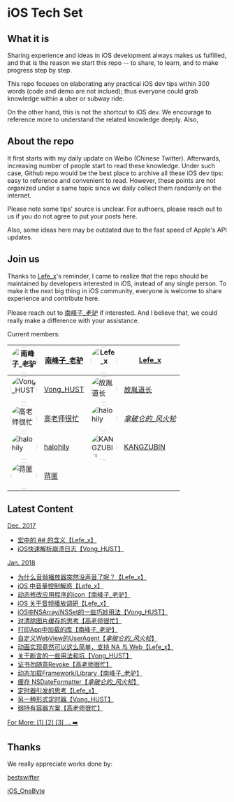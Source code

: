 # iOS Tech Set


## What it is

Sharing experience and ideas in iOS development always makes us fulfilled, and that is the reason we start this repo -- to share, to learn, and to make progress step by step.

This repo focuses on elaborating any practical iOS dev tips within 300 words (code and demo are not inclued); thus everyone could grab knowledge within a uber or subway ride.

On the other hand, this is not the shortcut to iOS dev. We encourage to reference more to understand the related knowledge deeply. Also, 

## About the repo

It first starts with my daily update on Weibo (Chinese Twitter). Afterwards, increasing number of people start to read these knowledge. Under such case, Github repo would be the best place to archive all these iOS dev tips: easy to reference and convenient to read. However, these points are not organized under a same topic since we daily collect them randomly on the internet.

Please note some tips' source is unclear. For authoers, please reach out to us if you do not agree to put your posts here. 

Also, some ideas here may be outdated due to the fast speed of Apple's API updates. 

## Join us

Thanks to [Lefe_x](https://weibo.com/u/5953150140)'s reminder, I came to realize that the repo should be maintained by developers interested in iOS, instead of any single person. To make it the next big thing in iOS community, everyone is welcome to share experience and contribute here. 

Please reach out to [南峰子_老驴](http://weibo.com/touristdiary) if interested. And I believe that, we could really make a difference with your assistance.

Current members:

 <a href="https://weibo.com/touristdiary"><img style="border-radius: 30px" src="https://tva1.sinaimg.cn/crop.1.0.1366.1366.180/c5ff030ejw8f5bbc70i61j212011yq80.jpg" title="南峰子_老驴" width="60"/></a> | [南峰子_老驴](https://weibo.com/touristdiary) | <a href="https://weibo.com/u/5953150140"><img style="border-radius: 30px" src="https://tva4.sinaimg.cn/crop.8.0.1226.1226.180/006uSOiEjw8f9h4ihstq4j30yi0y2gnq.jpg" title="Lefe_x" width="60"/></a> | [Lefe_x](https://weibo.com/u/5953150140) 
------------- | ------------- | ------------- | -------------
<a href="https://weibo.com/VongLo"><img style="border-radius: 30px" src="https://tvax3.sinaimg.cn/crop.0.0.667.667.180/ba81ca29ly8fhu4meonedj20ij0ijgmh.jpg" title="Vong_HUST" width="60"/></a> | [Vong_HUST](https://weibo.com/VongLo) | <a href="https://weibo.com/soapyigu"><img style="border-radius: 30px" src="https://tva4.sinaimg.cn/crop.14.0.721.721.180/6cf34ee4jw8f8rdmtzzgmj20ku0k10t5.jpg" title="故胤道长" width="60"/></a> | [故胤道长](https://weibo.com/soapyigu)
<a href="https://weibo.com/517082456"><img style="border-radius: 30px" src="https://tva4.sinaimg.cn/crop.0.0.1242.1242.180/5fe18d75jw8evft9qcjh5j20yi0yigo5.jpg" title="高老师很忙" width="60"/></a> | [高老师很忙](https://weibo.com/517082456) | <a href="https://weibo.com/u/2293476232"><img style="border-radius: 30px" src="https://tvax1.sinaimg.cn/crop.6.0.737.737.180/88b3ab88ly8fnassmyvedj20ku0khgma.jpg" title="halohily" width="60"/></a> | [_拿破仑的_风火轮_](https://weibo.com/u/2293476232) 
<a href="http://weibo.com/halohily "><img style="border-radius: 30px" src="http://ww4.sinaimg.cn/mw690/d9ec7ffcjw8f8a753z961j20e80dp0t3.jpg" title="halohily" width="60"/></a> | [halohily](http://weibo.com/halohily) | <a href="https://weibo.com/kangzubin"><img style="border-radius: 30px" src="https://tva3.sinaimg.cn/crop.0.0.440.440.180/621b53aejw8ekybg28hxzj20c80c83z0.jpg" title="KANGZUBIN" width="60"/></a> | [KANGZUBIN](https://weibo.com/kangzubin) 
<a href="https://weibo.com/cimer"><img style="border-radius: 30px" src="https://tvax3.sinaimg.cn/crop.0.0.240.240.180/63fbed7aly8fgwp4qd9e4j206o06omx4.jpg" title="蒋匿" width="60"/></a> | [蒋匿](https://weibo.com/cimer) 

## Latest Content

[Dec. 2017](https://github.com/southpeak/iOS-tech-set/blob/master/2017/12.md)

* [宏中的 ## 的含义【Lefe_x】](https://github.com/southpeak/iOS-tech-set/blob/master/2017/12.md)
* [iOS快速解析崩溃日志【Vong_HUST】](https://github.com/southpeak/iOS-tech-set/blob/master/2017/12.md)

[Jan. 2018](https://github.com/southpeak/iOS-tech-set/blob/master/2018/01.md)

* [为什么音频播放器突然没声音了呢？【Lefe_x】](https://github.com/southpeak/iOS-tech-set/blob/master/2018/01.md)
* [iOS 中音量控制解惑【Lefe_x】](https://github.com/southpeak/iOS-tech-set/blob/master/2018/01.md)
* [动态修改应用程序的icon【南峰子_老驴】](https://github.com/southpeak/iOS-tech-set/blob/master/2018/01.md)
* [iOS 关于音频播放调研【Lefe_x】](https://github.com/southpeak/iOS-tech-set/blob/master/2018/01.md)
* [iOS中NSArray/NSSet的一些巧妙用法【Vong_HUST】](https://github.com/southpeak/iOS-tech-set/blob/master/2018/01.md)
* [对清除图片缓存的思考【高老师很忙】](https://github.com/southpeak/iOS-tech-set/blob/master/2018/01.md)
* [打印App中加载的库【南峰子_老驴】](https://github.com/southpeak/iOS-tech-set/blob/master/2018/01.md)
* [自定义WebView的UserAgent【_拿破仑的_风火轮_】](https://github.com/southpeak/iOS-tech-set/blob/master/2018/01.md)
* [动画实现竟然可以这么简单，支持 NA 与 Web【Lefe_x】](https://github.com/southpeak/iOS-tech-set/blob/master/2018/01.md)
* [关于断言的一些用法和坑【Vong_HUST】](https://github.com/southpeak/iOS-tech-set/blob/master/2018/01.md)
* [证书勿随意Revoke【高老师很忙】](https://github.com/southpeak/iOS-tech-set/blob/master/2018/01.md)
* [动态加载Framework/Library【南峰子_老驴】](https://github.com/southpeak/iOS-tech-set/blob/master/2018/01.md)
* [缓存 NSDateFormatter【_拿破仑的_风火轮_】](https://github.com/southpeak/iOS-tech-set/blob/master/2018/01.md)
* [定时器引发的思考【Lefe_x】](https://github.com/southpeak/iOS-tech-set/blob/master/2018/01.md)
* [另一种形式定时器【Vong_HUST】](https://github.com/southpeak/iOS-tech-set/blob/master/2018/01.md)
* [弱持有容器方案【高老师很忙】](https://github.com/southpeak/iOS-tech-set/blob/master/2018/01.md)

[For More: [1] [2] [3] ... ➡️](https://github.com/southpeak/iOS-tech-set/blob/master/2018/%E7%9B%AE%E5%BD%95.md)


## Thanks

We really appreciate works done by:

[bestswifter](https://weibo.com/bestswifter)

[iOS_OneByte](https://weibo.com/u/5549095051)

